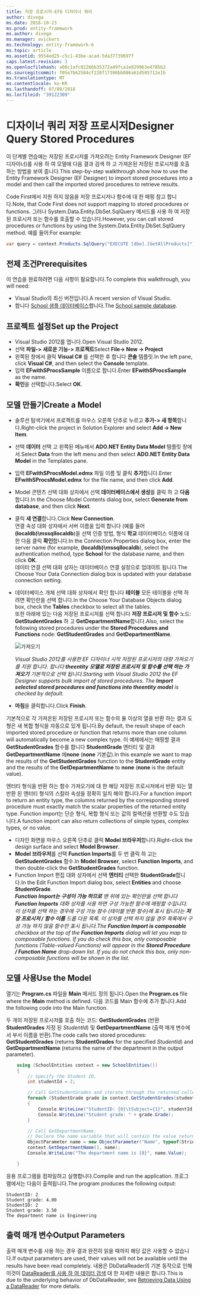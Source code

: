 ```yaml
---
title: 저장 프로시저-EF6 디자이너 쿼리
author: divega
ms.date: 2016-10-23
ms.prod: entity-framework
ms.author: divega
ms.manager: avickers
ms.technology: entity-framework-6
ms.topic: article
ms.assetid: 9554ed25-c5c1-43be-acad-5da37739697f
caps.latest.revision: 3
ms.openlocfilehash: a08c1afc02266b35372a49fca1e829963e4785b2
ms.sourcegitcommit: f05e7b62584cf228f17390bb086a61d505712e1b
ms.translationtype: MT
ms.contentlocale: ko-KR
ms.lasthandoff: 07/08/2018
ms.locfileid: "39122309"
---
```

# <a name="designer-query-stored-procedures"></a><span data-ttu-id="61342-102">디자이너 쿼리 저장 프로시저</span><span class="sxs-lookup"><span data-stu-id="61342-102">Designer Query Stored Procedures</span></span>
<span data-ttu-id="61342-103">이 단계별 연습에는 저장된 프로시저를 가져오려는 Entity Framework Designer (EF 디자이너)를 사용 하 여 모델에 다음 결과 검색 하 고 가져온된 저장된 프로시저를 호출 하는 방법을 보여 줍니다.</span><span class="sxs-lookup"><span data-stu-id="61342-103">This step-by-step walkthrough show how to use the Entity Framework Designer (EF Designer) to import stored procedures into a model and then call the imported stored procedures to retrieve results.</span></span> 

<span data-ttu-id="61342-104">Code First에서 지원 하지 않음을 저장 프로시저나 함수에 대 한 매핑 참고 합니다.</span><span class="sxs-lookup"><span data-stu-id="61342-104">Note, that Code First does not support mapping to stored procedures or functions.</span></span> <span data-ttu-id="61342-105">그러나 System.Data.Entity.DbSet.SqlQuery 메서드를 사용 하 여 저장된 프로시저 또는 함수를 호출할 수 있습니다.</span><span class="sxs-lookup"><span data-stu-id="61342-105">However, you can call stored procedures or functions by using the System.Data.Entity.DbSet.SqlQuery method.</span></span> <span data-ttu-id="61342-106">예를 들어:</span><span class="sxs-lookup"><span data-stu-id="61342-106">For example:</span></span>
``` csharp
var query = context.Products.SqlQuery("EXECUTE [dbo].[GetAllProducts]")`;
```

## <a name="prerequisites"></a><span data-ttu-id="61342-107">전제 조건</span><span class="sxs-lookup"><span data-stu-id="61342-107">Prerequisites</span></span>

<span data-ttu-id="61342-108">이 연습을 완료하려면 다음 사항이 필요합니다.</span><span class="sxs-lookup"><span data-stu-id="61342-108">To complete this walkthrough, you will need:</span></span>

- <span data-ttu-id="61342-109">Visual Studio의 최신 버전입니다.</span><span class="sxs-lookup"><span data-stu-id="61342-109">A recent version of Visual Studio.</span></span>
- <span data-ttu-id="61342-110">합니다 [School 샘플 데이터베이스](~/ef6/resources/school-database.md)합니다.</span><span class="sxs-lookup"><span data-stu-id="61342-110">The [School sample database](~/ef6/resources/school-database.md).</span></span>

## <a name="set-up-the-project"></a><span data-ttu-id="61342-111">프로젝트 설정</span><span class="sxs-lookup"><span data-stu-id="61342-111">Set up the Project</span></span>

-   <span data-ttu-id="61342-112">Visual Studio 2012를 엽니다.</span><span class="sxs-lookup"><span data-stu-id="61342-112">Open Visual Studio 2012.</span></span>
-   <span data-ttu-id="61342-113">선택 **파일-&gt; 새로운 기능-&gt; 프로젝트**</span><span class="sxs-lookup"><span data-stu-id="61342-113">Select **File-&gt; New -&gt; Project**</span></span>
-   <span data-ttu-id="61342-114">왼쪽된 창에서 클릭 **Visual C\#** 를 선택한 후 합니다 **콘솔** 템플릿.</span><span class="sxs-lookup"><span data-stu-id="61342-114">In the left pane, click **Visual C\#**, and then select the **Console** template.</span></span>
-   <span data-ttu-id="61342-115">입력 **EFwithSProcsSample** 이름으로 합니다.</span><span class="sxs-lookup"><span data-stu-id="61342-115">Enter **EFwithSProcsSample** as the name.</span></span>
-   <span data-ttu-id="61342-116">**확인**을 선택합니다.</span><span class="sxs-lookup"><span data-stu-id="61342-116">Select **OK**.</span></span>

## <a name="create-a-model"></a><span data-ttu-id="61342-117">모델 만들기</span><span class="sxs-lookup"><span data-stu-id="61342-117">Create a Model</span></span>

-   <span data-ttu-id="61342-118">솔루션 탐색기에서 프로젝트를 마우스 오른쪽 단추로 누르고 **추가-&gt; 새 항목**합니다.</span><span class="sxs-lookup"><span data-stu-id="61342-118">Right-click the project in Solution Explorer and select **Add -&gt; New Item**.</span></span>
-   <span data-ttu-id="61342-119">선택 **데이터** 선택 고 왼쪽된 메뉴에서 **ADO.NET Entity Data Model** 템플릿 창에서.</span><span class="sxs-lookup"><span data-stu-id="61342-119">Select **Data** from the left menu and then select **ADO.NET Entity Data Model** in the Templates pane.</span></span>
-   <span data-ttu-id="61342-120">입력 **EFwithSProcsModel.edmx** 파일 이름 및 클릭 **추가**합니다.</span><span class="sxs-lookup"><span data-stu-id="61342-120">Enter **EFwithSProcsModel.edmx** for the file name, and then click **Add**.</span></span>
-   <span data-ttu-id="61342-121">Model 콘텐츠 선택 대화 상자에서 선택 **데이터베이스에서 생성**를 클릭 하 고 **다음**합니다.</span><span class="sxs-lookup"><span data-stu-id="61342-121">In the Choose Model Contents dialog box, select **Generate from database**, and then click **Next**.</span></span>
-   <span data-ttu-id="61342-122">클릭 **새 연결**합니다.</span><span class="sxs-lookup"><span data-stu-id="61342-122">Click **New Connection**.</span></span>  
    <span data-ttu-id="61342-123">연결 속성 대화 상자에서 서버 이름을 입력 합니다 (예를 들어 **(localdb)\\mssqllocaldb**)을 선택 인증 방법, 형식 **학교** 데이터베이스 이름에 대 한 다음 클릭 **확인**합니다.</span><span class="sxs-lookup"><span data-stu-id="61342-123">In the Connection Properties dialog box, enter the server name (for example, **(localdb)\\mssqllocaldb**), select the authentication method, type **School** for the database name, and then click **OK**.</span></span>  
    <span data-ttu-id="61342-124">데이터 연결 선택 대화 상자는 데이터베이스 연결 설정으로 업데이트 됩니다.</span><span class="sxs-lookup"><span data-stu-id="61342-124">The Choose Your Data Connection dialog box is updated with your database connection setting.</span></span>
-   <span data-ttu-id="61342-125">데이터베이스 개체 선택 대화 상자에서 확인 합니다 **테이블** 모든 테이블을 선택 하려면 확인란을 선택 합니다.</span><span class="sxs-lookup"><span data-stu-id="61342-125">In the Choose Your Database Objects dialog box, check the **Tables** checkbox to select all the tables.</span></span>  
    <span data-ttu-id="61342-126">또한 아래에 있는 다음 저장된 프로시저를 선택 합니다 **저장 프로시저 및 함수** 노드: **GetStudentGrades** 하 고 **GetDepartmentName**합니다.</span><span class="sxs-lookup"><span data-stu-id="61342-126">Also, select the following stored procedures under the **Stored Procedures and Functions** node: **GetStudentGrades** and **GetDepartmentName**.</span></span> 

    ![가져오기](~/ef6/media/import.jpg)

    <span data-ttu-id="61342-128">*Visual Studio 2012를 사용한 EF 디자이너 시작 저장된 프로시저의 대량 가져오기를 지원 합니다. 합니다 **theentity 모델로 저장된 프로시저 및 함수를 선택 하는 가져오기** 기본적으로 선택 됩니다.*</span><span class="sxs-lookup"><span data-stu-id="61342-128">*Starting with Visual Studio 2012 the EF Designer supports bulk import of stored procedures. The **Import selected stored procedures and functions into theentity model** is checked by default.*</span></span>
-   <span data-ttu-id="61342-129">**마침**을 클릭합니다.</span><span class="sxs-lookup"><span data-stu-id="61342-129">Click **Finish**.</span></span>

<span data-ttu-id="61342-130">기본적으로 각 가져온된 저장된 프로시저 또는 함수의 둘 이상의 열을 반환 하는 결과 도형은 새 복합 형식을 자동으로 있게 됩니다.</span><span class="sxs-lookup"><span data-stu-id="61342-130">By default, the result shape of each imported stored procedure or function that returns more than one column will automatically become a new complex type.</span></span> <span data-ttu-id="61342-131">이 예제에서는 매핑할 결과 **GetStudentGrades** 함수를 합니다 **StudentGrade** 엔터티 및 결과 **GetDepartmentName** 에**none** (**none** 기본값).</span><span class="sxs-lookup"><span data-stu-id="61342-131">In this example we want to map the results of the **GetStudentGrades** function to the **StudentGrade** entity and the results of the **GetDepartmentName** to **none** (**none** is the default value).</span></span>

<span data-ttu-id="61342-132">엔터티 형식을 반환 하는 함수 가져오기에 대 한 해당 저장된 프로시저에서 반환 되는 열 반환 된 엔터티 형식의 스칼라 속성을 정확히 일치 해야 합니다.</span><span class="sxs-lookup"><span data-stu-id="61342-132">For a function import to return an entity type, the columns returned by the corresponding stored procedure must exactly match the scalar properties of the returned entity type.</span></span> <span data-ttu-id="61342-133">Function import는 단순 형식, 복합 형식 또는 값의 컬렉션을 반환할 수도 있습니다.</span><span class="sxs-lookup"><span data-stu-id="61342-133">A function import can also return collections of simple types, complex types, or no value.</span></span>

-   <span data-ttu-id="61342-134">디자인 화면을 마우스 오른쪽 단추로 클릭 **Model 브라우저**합니다.</span><span class="sxs-lookup"><span data-stu-id="61342-134">Right-click the design surface and select **Model Browser**.</span></span>
-   <span data-ttu-id="61342-135">**Model 브라우저**를 선택 **Function Imports**를 두 번 클릭 하 고는 **GetStudentGrades** 함수.</span><span class="sxs-lookup"><span data-stu-id="61342-135">In **Model Browser**, select **Function Imports**, and then double-click the **GetStudentGrades** function.</span></span>
-   <span data-ttu-id="61342-136">Function Import 편집 대화 상자에서 선택 **엔터티** 선택한 **StudentGrade**합니다.</span><span class="sxs-lookup"><span data-stu-id="61342-136">In the Edit Function Import dialog box, select **Entities** and choose **StudentGrade**.</span></span>  
    <span data-ttu-id="61342-137">***Function Import는 구성이 가능 하므로** 맨 위에 있는 확인란을 선택 합니다 **Function Imports** 대화 상자를 사용 하면 구성 가능한 함수에 매핑할 수입니다. 이 상자를 선택 하는 경우에 구성 가능 함수 (테이블 반환 함수)에 표시 됩니다는 **저장 프로시저 / 함수 이름** 드롭 다운 목록. 이 상자를 선택 하지 않을 경우 목록에서 구성 가능 하지 않음 함수만 표시 됩니다.*</span><span class="sxs-lookup"><span data-stu-id="61342-137">*The **Function Import is composable** checkbox at the top of the **Function Imports** dialog will let you map to composable functions. If you do check this box, only composable functions (Table-valued Functions) will appear in the **Stored Procedure / Function Name** drop-down list. If you do not check this box, only non-composable functions will be shown in the list.*</span></span>

## <a name="use-the-model"></a><span data-ttu-id="61342-138">모델 사용</span><span class="sxs-lookup"><span data-stu-id="61342-138">Use the Model</span></span>

<span data-ttu-id="61342-139">열기는 **Program.cs** 파일을 **Main** 메서드 정의 됩니다.</span><span class="sxs-lookup"><span data-stu-id="61342-139">Open the **Program.cs** file where the **Main** method is defined.</span></span> <span data-ttu-id="61342-140">다음 코드를 Main 함수에 추가 합니다.</span><span class="sxs-lookup"><span data-stu-id="61342-140">Add the following code into the Main function.</span></span>

<span data-ttu-id="61342-141">두 개의 저장된 프로시저를 호출 하는 코드: **GetStudentGrades** (반환 **StudentGrades** 지정 된 *StudentId*) 및 **GetDepartmentName** (출력 매개 변수에서 부서 이름을 반환).</span><span class="sxs-lookup"><span data-stu-id="61342-141">The code calls two stored procedures: **GetStudentGrades** (returns **StudentGrades** for the specified *StudentId*) and **GetDepartmentName** (returns the name of the department in the output parameter).</span></span>  

``` csharp
    using (SchoolEntities context = new SchoolEntities())
    {
        // Specify the Student ID.
        int studentId = 2;

        // Call GetStudentGrades and iterate through the returned collection.
        foreach (StudentGrade grade in context.GetStudentGrades(studentId))
        {
            Console.WriteLine("StudentID: {0}\tSubject={1}", studentId, grade.Subject);
            Console.WriteLine("Student grade: " + grade.Grade);
        }

        // Call GetDepartmentName.
        // Declare the name variable that will contain the value returned by the output parameter.
        ObjectParameter name = new ObjectParameter("Name", typeof(String));
        context.GetDepartmentName(1, name);
        Console.WriteLine("The department name is {0}", name.Value);

    }
```

<span data-ttu-id="61342-142">응용 프로그램을 컴파일하고 실행합니다.</span><span class="sxs-lookup"><span data-stu-id="61342-142">Compile and run the application.</span></span> <span data-ttu-id="61342-143">프로그램에서는 다음이 출력됩니다.</span><span class="sxs-lookup"><span data-stu-id="61342-143">The program produces the following output:</span></span>

```
StudentID: 2
Student grade: 4.00
StudentID: 2
Student grade: 3.50
The department name is Engineering
```

<a name="output-parameters"></a><span data-ttu-id="61342-144">출력 매개 변수</span><span class="sxs-lookup"><span data-stu-id="61342-144">Output Parameters</span></span>
-----------------

<span data-ttu-id="61342-145">출력 매개 변수를 사용 하는 경우 결과 완전히 읽을 때까지 해당 값은 사용할 수 없습니다.</span><span class="sxs-lookup"><span data-stu-id="61342-145">If output parameters are used, their values will not be available until the results have been read completely.</span></span> <span data-ttu-id="61342-146">내용은 DbDataReader의 기본 동작으로 인해 이것이 [DataReader를 사용 하 여 데이터 검색](http://go.microsoft.com/fwlink/?LinkID=398589) 대 한 자세한 내용은 합니다.</span><span class="sxs-lookup"><span data-stu-id="61342-146">This is due to the underlying behavior of DbDataReader, see [Retrieving Data Using a DataReader](http://go.microsoft.com/fwlink/?LinkID=398589) for more details.</span></span>
